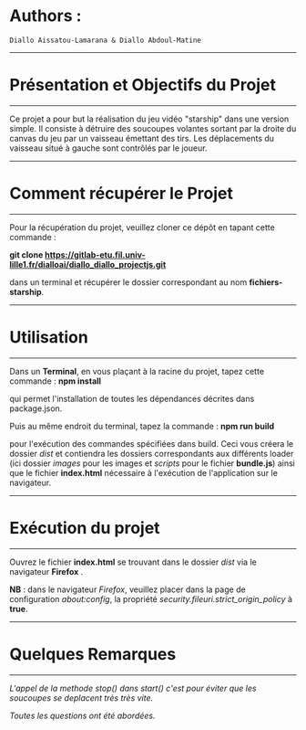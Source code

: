 Authors :
=========

`Diallo Aissatou-Lamarana & Diallo Abdoul-Matine`

**************************************************************************************************

Présentation et Objectifs du Projet
===================================

**************************************************************************************************
Ce projet a pour but la réalisation du jeu vidéo "starship" dans une version simple. 
Il consiste à détruire des soucoupes volantes sortant par la droite du canvas du jeu par un vaisseau 
émettant des tirs. Les déplacements du vaisseau situé à gauche sont contrôlés par le joueur.

**************************************************************************************************

Comment récupérer le Projet
===========================

**************************************************************************************************
Pour la récupération du projet, veuillez cloner ce dépôt en tapant cette commande :

**git clone https://gitlab-etu.fil.univ-lille1.fr/dialloai/diallo_diallo_projectjs.git**

dans un terminal et récupérer le dossier correspondant au nom **fichiers-starship**.

**************************************************************************************************

Utilisation
===========

**************************************************************************************************
Dans un **Terminal**, en vous plaçant à la racine du projet, 
tapez cette commande : **npm install**

qui permet l'installation de toutes les dépendances décrites dans package.json.

Puis au même endroit du terminal, tapez la commande : **npm run build**

pour l'exécution des commandes spécifiées dans build. Ceci vous créera le dossier *dist* et contiendra 
les dossiers correspondants aux différents loader (ici dossier *images* pour 
les images et *scripts* pour le fichier **bundle.js**) ainsi que le fichier **index.html** 
nécessaire à l'exécution de l'application sur le navigateur.
**************************************************************************************************

Exécution du projet
===================

**************************************************************************************************
Ouvrez le fichier **index.html** se trouvant dans le dossier *dist* via le navigateur **Firefox** .

**NB** : dans le navigateur *Firefox*, veuillez placer dans la page de configuration *about:config*,
 la propriété *security.fileuri.strict_origin_policy* à **true**.

**************************************************************************************************
Quelques Remarques
==================

**************************************************************************************************
*L'appel de la methode stop() dans start() c'est pour éviter que les soucoupes se deplacent très très vite.*

*Toutes les questions ont été abordées.*
